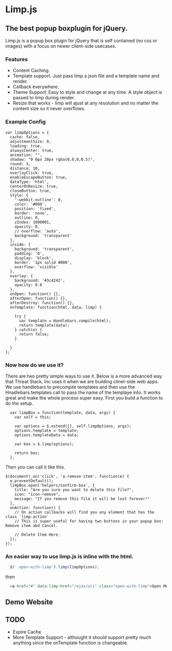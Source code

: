 # Limp.js
## The best popup boxplugin for jQuery.

Limp.js is a popup box plugin for jQuery that is self contained (no css or images) with a focus on newer client-side usecases.


### Features

  * Content Caching.
  * Template support. Just pass limp a json file and a template name and render.
  * Callback everywhere.
  * Theme Support: Easy to style and change at any time. A style object is passed to limp during render.
  * Resize that works - limp will ajust at any resolution and no matter the content size so it never overflows.

### Example Config

```
var limpOptions = {
  cache: false,
  adjustmentSize: 0,
  loading: true,
  alwaysCenter: true,
  animation: "",
  shadow: "0 0px 20px rgba(0,0,0,0.5)",
  round: 3,
  distance: 10,
  overlayClick: true,
  enableEscapeButton: true,
  dataType: 'html',
  centerOnResize: true,
  closeButton: true,
  style: {
    '-webkit-outline': 0,
    color: '#000',
    position: 'fixed',
    border: 'none',
    outline: 0,
    zIndex: 1000001,
    opacity: 0,
    // overflow: 'auto',
    background: 'transparent'
  },
  inside: {
    background: 'transparent',
    padding: '0',
    display: 'block',
    border: '1px solid #000',
    overflow: 'visible'
  },
  overlay: {
    background: '#3c4242',
    opacity: 0.8
  },
  onOpen: function() {},
  afterOpen: function() {},
  afterDestroy: function() {},
  onTemplate: function(html, data, limp) {
  
    try {
      var template = Handlebars.compile(html);
      return template(data);
    } catch(e) {
      return false;
    }
  
  }
};

```

### Now how do we use it?

There are two pretty simple ways to use it. Below is a more advanced way that Threat Stack, Inc uses it when we are building clinet-side web apps.
We use handlebars to precompile templates and then use the Hnadlebars.templates call to pass the name of the templaye into. It works great and
make the whole process super easy. First you build a function to do the setup.

```
  var limpBox = function(template, data, args) {
    var self = this;

    var options = $.extend({}, self.limpOptions, args);
    options.template = template;
    options.templateData = data;

    var box = $.limp(options);

    return box;
  },
```

Then you can call it like this.

```
$(document).on('click', 'a.remove-item', function(e) {
  e.preventDefault();  
  limpBox.open('helpers/confirm-box', {
    title: "Are you sure you want to delete this file?",
    icon: "icon-remove",
    message: "If you remove this file it will be lost forever!"
  },
  onAction: function() {
    // On action callbacks will find you any element that has the class `limp-action`
    // This is super useful for having two buttons in your popup box: Remove item abd Cancel.

    // Delete Item Here.
  });
});
```

### An easier way to use limp.js is inline with the html.

```js
  $('.open-with-limp').limp(limpOptions);
```

then

```html
  <a href="#" data-limp-href="/ajax/uri" class="open-with-limp">Open Me</a>
```

## Demo Website


## TODO
  * Expire Cache
  * More Template Support - althought it should support pretty much anything since the onTemplate function is changeable.

